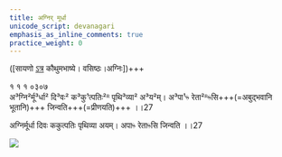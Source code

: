 ```yaml
---
title: अग्निर् मूर्धा
unicode_script: devanagari
emphasis_as_inline_comments: true
practice_weight: 0
---
```



([सायणो [ऽत्र](https://archive.org/details/SamaVedaSanhitaWithSayanabhashyaVolume1SatyavrataSamasrami1874bis/page/n171) कौथुमभाष्ये। वसिष्ठः।अग्निः])+++

१ १ १ ०३०७  
अ³ग्नि²र्मू³र्धा² दि³वः² क³कु¹त्पतिः²ᴿ पृथि³व्या² अ³य²म्। अ³पा¹ᳱ रेता²ᴿᳱसि+++(=अबुद्भवानि भूतानि)+++ जिन्वति+++(=प्रीणयति)+++ ।।27

अग्निर्मूर्धा दिवः ककुत्पतिः पृथिव्या अयम्। अपाᳱ रेताᳱसि जिन्वति ।।27

![](../../images/agni-giving-abhaya-to-Rtvik-or-yajamAna.png)